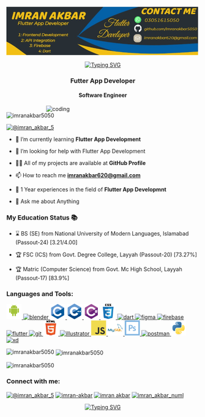 <p align="center">
    <img src="https://github.com/Imranakbar5050/Imranakbar5050/blob/main/imran%20akbar.jpg" alt="logo">
</p>
<p align="center"><a href="https://git.io/typing-svg"><img src="https://readme-typing-svg.herokuapp.com?size=22&duration=3500&pause=900&center=true&vCenter=true&width=635&lines=Hi+👋+I'm+Imran+Akbar;" alt="Typing SVG" /></a> </p>

<h3 align="center">Futter App Developer</h3>
<h4 align="center">Software Engineer</h4>


<img align="right" alt="coding" width="400" src="https://camo.githubusercontent.com/cae12fddd9d6982901d82580bdf321d81fb299141098ca1c2d4891870827bf17/68747470733a2f2f6d69726f2e6d656469756d2e636f6d2f6d61782f313336302f302a37513379765349765f7430696f4a2d5a2e676966">

<p align="left"> <img src="https://komarev.com/ghpvc/?username=imranakbar5050&label=Profile%20views&color=0e75b6&style=flat" alt="imranakbar5050" /> </p>

<p align="left"> <a href="https://twitter.com/@imran_akbar_5" target="blank"><img src="https://img.shields.io/twitter/follow/@imran_akbar_5?logo=twitter&style=for-the-badge" alt="@imran_akbar_5" /></a> </p>

- 🌱 I’m currently learning **Flutter App Development**
  
- 🤔 I’m looking for help with Flutter App Development

- 👨‍💻 All of my projects are available at **GitHub Profile**

- 📫 How to reach me **imranakbar620@gmail.com**

- 📄 1 Year experiences in the field of **Flutter App Developmnt**

- 💬 Ask me about Anything

 <h3> My Education Status 📚  </h3>
<p>

- ⌛ BS (SE) from National University of Modern Languages, Islamabad (Passout-24) [3.21/4.00]
- 🏆 FSC (ICS) from Govt. Degree College, Layyah (Passout-20) [73.27%]

- 🏆 Matric (Computer Science) from Govt. Mc High School, Layyah (Passout-17) [83.9%]
</p>


<h3 align="left">Languages and Tools:</h3>
<p align="left"> <a href="https://developer.android.com" target="_blank" rel="noreferrer"> <img src="https://raw.githubusercontent.com/devicons/devicon/master/icons/android/android-original-wordmark.svg" alt="android" width="40" height="40"/> </a> <a href="https://www.blender.org/" target="_blank" rel="noreferrer"> <img src="https://download.blender.org/branding/community/blender_community_badge_white.svg" alt="blender" width="40" height="40"/> </a> <a href="https://www.cprogramming.com/" target="_blank" rel="noreferrer"> <img src="https://raw.githubusercontent.com/devicons/devicon/master/icons/c/c-original.svg" alt="c" width="40" height="40"/> </a> <a href="https://www.w3schools.com/cpp/" target="_blank" rel="noreferrer"> <img src="https://raw.githubusercontent.com/devicons/devicon/master/icons/cplusplus/cplusplus-original.svg" alt="cplusplus" width="40" height="40"/> </a> <a href="https://www.w3schools.com/cs/" target="_blank" rel="noreferrer"> <img src="https://raw.githubusercontent.com/devicons/devicon/master/icons/csharp/csharp-original.svg" alt="csharp" width="40" height="40"/> </a> <a href="https://www.w3schools.com/css/" target="_blank" rel="noreferrer"> <img src="https://raw.githubusercontent.com/devicons/devicon/master/icons/css3/css3-original-wordmark.svg" alt="css3" width="40" height="40"/> </a> <a href="https://dart.dev" target="_blank" rel="noreferrer"> <img src="https://www.vectorlogo.zone/logos/dartlang/dartlang-icon.svg" alt="dart" width="40" height="40"/> </a> <a href="https://www.figma.com/" target="_blank" rel="noreferrer"> <img src="https://www.vectorlogo.zone/logos/figma/figma-icon.svg" alt="figma" width="40" height="40"/> </a> <a href="https://firebase.google.com/" target="_blank" rel="noreferrer"> <img src="https://www.vectorlogo.zone/logos/firebase/firebase-icon.svg" alt="firebase" width="40" height="40"/> </a> <a href="https://flutter.dev" target="_blank" rel="noreferrer"> <img src="https://www.vectorlogo.zone/logos/flutterio/flutterio-icon.svg" alt="flutter" width="40" height="40"/> </a> <a href="https://git-scm.com/" target="_blank" rel="noreferrer"> <img src="https://www.vectorlogo.zone/logos/git-scm/git-scm-icon.svg" alt="git" width="40" height="40"/> </a> <a href="https://www.w3.org/html/" target="_blank" rel="noreferrer"> <img src="https://raw.githubusercontent.com/devicons/devicon/master/icons/html5/html5-original-wordmark.svg" alt="html5" width="40" height="40"/> </a> <a href="https://www.adobe.com/in/products/illustrator.html" target="_blank" rel="noreferrer"> <img src="https://www.vectorlogo.zone/logos/adobe_illustrator/adobe_illustrator-icon.svg" alt="illustrator" width="40" height="40"/> </a>  <a href="https://developer.mozilla.org/en-US/docs/Web/JavaScript" target="_blank" rel="noreferrer"> <img src="https://raw.githubusercontent.com/devicons/devicon/master/icons/javascript/javascript-original.svg" alt="javascript" width="40" height="40"/> </a> <a href="https://www.mysql.com/" target="_blank" rel="noreferrer"> <img src="https://raw.githubusercontent.com/devicons/devicon/master/icons/mysql/mysql-original-wordmark.svg" alt="mysql" width="40" height="40"/> </a> <a href="https://www.photoshop.com/en" target="_blank" rel="noreferrer"> <img src="https://raw.githubusercontent.com/devicons/devicon/master/icons/photoshop/photoshop-line.svg" alt="photoshop" width="40" height="40"/> </a>  <a href="https://postman.com" target="_blank" rel="noreferrer"> <img src="https://www.vectorlogo.zone/logos/getpostman/getpostman-icon.svg" alt="postman" width="40" height="40"/> </a> <a href="https://www.python.org" target="_blank" rel="noreferrer"> <img src="https://raw.githubusercontent.com/devicons/devicon/master/icons/python/python-original.svg" alt="python" width="40" height="40"/> </a> <a href="https://unity.com/" target="_blank" rel="noreferrer"> </a> <a href="https://www.adobe.com/products/xd.html" target="_blank" rel="noreferrer"> <img src="https://cdn.worldvectorlogo.com/logos/adobe-xd.svg" alt="xd" width="40" height="40"/> </a> </p>

<p><img align="left" src="https://github-readme-stats.vercel.app/api/top-langs?username=imranakbar5050&show_icons=true&locale=en&layout=compact" alt="imranakbar5050" /></p>

<p>&nbsp;<img align="center" src="https://github-readme-stats.vercel.app/api?username=imranakbar5050&show_icons=true&locale=en" alt="imranakbar5050" /></p>

<p><img align="center" src="https://github-readme-streak-stats.herokuapp.com/?user=imranakbar5050&" alt="imranakbar5050" /></p>

 
<h3 >Connect with me:</h3>
<p >
<a href="https://twitter.com/@imran_akbar_5" target="blank"><img align="center" src="https://raw.githubusercontent.com/rahuldkjain/github-profile-readme-generator/master/src/images/icons/Social/twitter.svg" alt="@imran_akbar_5" height="30" width="40" /></a>
<a href="https://linkedin.com/in/imran-akbar" target="blank"><img align="center" src="https://raw.githubusercontent.com/rahuldkjain/github-profile-readme-generator/master/src/images/icons/Social/linked-in-alt.svg" alt="imran-akbar" height="30" width="40" /></a>
<a href="https://fb.com/imran akbar" target="blank"><img align="center" src="https://raw.githubusercontent.com/rahuldkjain/github-profile-readme-generator/master/src/images/icons/Social/facebook.svg" alt="imran akbar" height="30" width="40" /></a>
<a href="https://instagram.com/imran_akbar_numl" target="blank"><img align="center" src="https://raw.githubusercontent.com/rahuldkjain/github-profile-readme-generator/master/src/images/icons/Social/instagram.svg" alt="imran_akbar_numl" height="30" width="40" /></a>
</p>
<p align="center"><a href="https://git.io/typing-svg"><img src="https://readme-typing-svg.herokuapp.com?size=22&duration=3500&pause=900&center=true&vCenter=true&width=635&lines=Thanks+for+visiting+my+profile+🖤;" alt="Typing SVG" /></a> </p>

